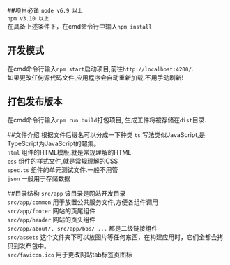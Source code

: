 ##项目必备
`node v6.9 以上`  
`npm v3.10 以上`  
在具备上述条件下，在cmd命令行中输入`npm install`    

## 开发模式
在cmd命令行输入`npm start`启动项目,前往`http://localhost:4200/`.    
如果更改任何源代码文件,应用程序会自动重新加载,不用手动刷新! 

## 打包发布版本
在cmd命令行输入`npm run build`打包项目, 生成工件将被存储在`dist`目录.    

##文件介绍
根据文件后缀名可以分成一下种类 
`ts` 写法类似JavaScript,是TypeScript为JavaScript的超集。  
`html` 组件的HTML模版,就是常规理解的HTML    
`css` 组件的样式文件,就是常规理解的CSS    
`spec.ts` 组件的单元测试文件.一般不用管   
`json` 一般用于存储数据     

##目录结构
`src/app` 该目录是网站开发目录    
`src/app/common` 用于放置公共服务文件,方便各组件调用     
`src/app/footer` 网站的页尾组件    
`src/app/header` 网站的页头组件    
`src/app/about/, src/app/bbs/ ...` 都是二级链接组件     
`src/assets` 这个文件夹下可以放图片等任何东西，在构建应用时，它们全都会拷贝到发布包中。  
`src/favicon.ico` 用于更改网站tab标签页图标    